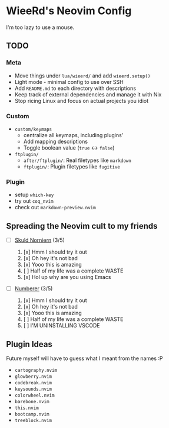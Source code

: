 # WieeRd's Neovim Config

I'm too lazy to use a mouse.

## TODO

### Meta

- Move things under `lua/wieerd/` and add `wieerd.setup()`
- Light mode - minimal config to use over SSH
- Add `README.md` to each directory with descriptions
- Keep track of external dependencies and manage it with Nix
- Stop ricing Linux and focus on actual projects you idiot

### Custom

- `custom/keymaps`
  - centralize all keymaps, including plugins'
  - Add mapping descriptions
  - Toggle boolean value (`true` ↔ `false`)
- `ftplugin/`
  - `after/ftplugin/`: Real filetypes like `markdown`
  - `ftplugin/`: Plugin filetypes like `fugitive`

### Plugin

- setup `which-key`
- try out `coq_nvim`
- check out `markdown-preview.nvim`

## Spreading the Neovim cult to my friends

- [ ] [Skuld Norniern](https://github.com/SkuldNorniern) (3/5)

  1. [x] Hmm I should try it out
  2. [x] Oh hey it's not bad
  3. [x] Yooo this is amazing
  4. [ ] Half of my life was a complete WASTE
  5. [x] Hol up why are you using Emacs

- [ ] [Numberer](https://github.com/ybs1164) (3/5)

  1. [x] Hmm I should try it out
  2. [x] Oh hey it's not bad
  3. [x] Yooo this is amazing
  4. [ ] Half of my life was a complete WASTE
  5. [ ] I'M UNINSTALLING VSCODE

## Plugin Ideas

Future myself will have to guess what I meant from the names :P

- `cartography.nvim`
- `glowberry.nvim`
- `codebreak.nvim`
- `keysounds.nvim`
- `colorwheel.nvim`
- `barebone.nvim`
- `this.nvim`
- `bootcamp.nvim`
- `treeblock.nvim`
